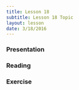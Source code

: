 ```yaml
---
title: Lesson 18
subtitle: Lesson 18 Topic
layout: lesson
date: 3/18/2016
---
```


<h3>Presentation</h3>
<h3>Reading</h3>
<h3>Exercise</h3>
